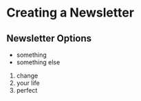 # Creating a Newsletter
 
## Newsletter Options

* something
* something else

1. change
2. your life
3. perfect
